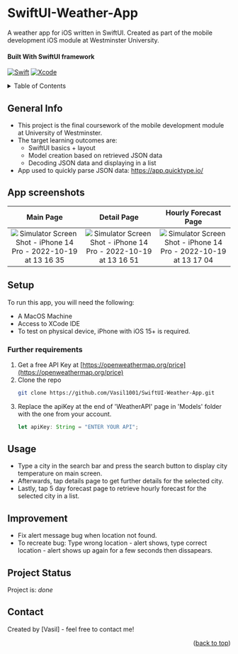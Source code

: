 # SwiftUI-Weather-App<a name="readme-top"></a> 
A weather app for iOS written in SwiftUI. Created as part of the mobile development iOS module at Westminster University.
#### Built With SwiftUI framework
[![Swift][Swift.com]][Swift-url] [![Xcode][Xcode.com]][Xcode-url] 

<!-- TABLE OF CONTENTS -->
<details>
  <summary>Table of Contents</summary>
  <ol>
    <li><a href="#general-info">General Info</a></li>
    <li><a href="#app-screenshots">App Screenshots</a></li>
    <li><a href="#setup">Setup</a></li>
    <li><a href="#further-requirements">Further Requirements</a></li>
    <li><a href="#project-status">Project Status</a></li>
    <li><a href="#usage">Usage</a></li>
    <li><a href="#improvement">Room for Improvement</a></li>
     <li><a href="#project-status">Status</a></li>
    <li><a href="#contact">Contact</a></li>
  </ol>
</details>

<!-- general-info -->
## General Info
- This project is the final coursework of the mobile development module at University of Westminster.
- The target learning outcomes are:
    - SwiftUI basics + layout
    - Model creation based on retrieved JSON data
    - Decoding JSON data and displaying in a list
- App used to quickly parse JSON data: https://app.quicktype.io/

<!-- app-screenshots -->
## App screenshots

Main Page | Detail Page | Hourly Forecast Page
:-----------------------:|:-----------------------:|:-----------------------:
![Simulator Screen Shot - iPhone 14 Pro - 2022-10-19 at 13 16 35](https://user-images.githubusercontent.com/78150846/196710481-c5325461-4362-42f8-a3d8-d1d46176ba77.png)|![Simulator Screen Shot - iPhone 14 Pro - 2022-10-19 at 13 16 51](https://user-images.githubusercontent.com/78150846/196736415-6ef52c2e-cd6b-4eb2-8c9e-fb47284a8dd1.png)| ![Simulator Screen Shot - iPhone 14 Pro - 2022-10-19 at 13 17 04](https://user-images.githubusercontent.com/78150846/196736461-6d57d2f6-32c8-4466-9aa4-5bd59aca63ec.png)

<!-- setup -->

## Setup
To run this app, you will need the following:
  - A MacOS Machine
  - Access to XCode IDE
  - To test on physical device, iPhone with iOS 15+ is required.

<!-- further-requirements -->
### Further requirements
1. Get a free API Key at [https://openweathermap.org/price](https://openweathermap.org/price)
2. Clone the repo
   ```sh
   git clone https://github.com/Vasil1001/SwiftUI-Weather-App.git
   ```
3. Replace the apiKey at the end of 'WeatherAPI' page in 'Models' folder with the one from your account. 
   ```js
   let apiKey: String = "ENTER YOUR API";
   ```
<!-- usage -->
## Usage
- Type a city in the search bar and press the search button to display city temperature on main screen.
- Afterwards, tap details page to get further details for the selected city.
- Lastly, tap 5 day forecast page to retrieve hourly forecast for the selected city in a list.

<!-- improvement -->
## Improvement
- Fix alert message bug when location not found.
- To recreate bug: Type wrong location - alert shows, type correct location - alert shows up again for a few seconds then dissapears.

<!-- project-status -->
## Project Status
Project is: _done_

<!-- contact -->
## Contact
Created by [Vasil] - feel free to contact me!
<p align="right">(<a href="#readme-top">back to top</a>)</p>

<!-- MARKDOWN LINKS & IMAGES -->
<!--  [![Next][Next.js]][Next-url] [![React][React.js]][React-url] [![Vue][Vue.js]][Vue-url] [![Bootstrap][Bootstrap.com]][Bootstrap-url] [![JQuery][JQuery.com]][JQuery-url] -->
<!-- https://www.markdownguide.org/basic-syntax/#reference-style-links -->
[contributors-shield]: https://img.shields.io/github/contributors/github_username/repo_name.svg?style=for-the-badge
[contributors-url]: https://github.com/github_username/repo_name/graphs/contributors
[forks-shield]: https://img.shields.io/github/forks/github_username/repo_name.svg?style=for-the-badge
[forks-url]: https://github.com/github_username/repo_name/network/members
[stars-shield]: https://img.shields.io/github/stars/github_username/repo_name.svg?style=for-the-badge
[stars-url]: https://github.com/github_username/repo_name/stargazers
[issues-shield]: https://img.shields.io/github/issues/github_username/repo_name.svg?style=for-the-badge
[issues-url]: https://github.com/github_username/repo_name/issues
[license-shield]: https://img.shields.io/github/license/github_username/repo_name.svg?style=for-the-badge
[license-url]: https://github.com/github_username/repo_name/blob/master/LICENSE.txt
[linkedin-shield]: https://img.shields.io/badge/-LinkedIn-black.svg?style=for-the-badge&logo=linkedin&colorB=555
[linkedin-url]: https://linkedin.com/in/linkedin_username
[product-screenshot]: images/screenshot.png
[Next.js]: https://img.shields.io/badge/next.js-000000?style=for-the-badge&logo=nextdotjs&logoColor=white
[Next-url]: https://nextjs.org/
[React.js]: https://img.shields.io/badge/React-20232A?style=for-the-badge&logo=react&logoColor=61DAFB
[React-url]: https://reactjs.org/
[Vue.js]: https://img.shields.io/badge/Vue.js-35495E?style=for-the-badge&logo=vuedotjs&logoColor=4FC08D
[Vue-url]: https://vuejs.org/
[Angular.io]: https://img.shields.io/badge/Angular-DD0031?style=for-the-badge&logo=angular&logoColor=white
[Angular-url]: https://angular.io/
[Svelte.dev]: https://img.shields.io/badge/Svelte-4A4A55?style=for-the-badge&logo=svelte&logoColor=FF3E00
[Svelte-url]: https://svelte.dev/
[Laravel.com]: https://img.shields.io/badge/Laravel-FF2D20?style=for-the-badge&logo=laravel&logoColor=white
[Laravel-url]: https://laravel.com
[Bootstrap.com]: https://img.shields.io/badge/Bootstrap-563D7C?style=for-the-badge&logo=bootstrap&logoColor=white
[Bootstrap-url]: https://getbootstrap.com
[JQuery.com]: https://img.shields.io/badge/jQuery-0769AD?style=for-the-badge&logo=jquery&logoColor=white
[JQuery-url]: https://jquery.com 
[Xcode.com]: https://img.shields.io/badge/Xcode-007ACC?style=for-the-badge&logo=Xcode&logoColor=white
[Xcode-url]: https://developer.apple.com/xcode/
[Swift.com]: https://img.shields.io/badge/swift-F54A2A?style=for-the-badge&logo=swift&logoColor=white
[Swift-url]: https://docs.swift.org/swift-book/
